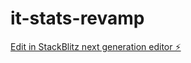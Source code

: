 # it-stats-revamp

[Edit in StackBlitz next generation editor ⚡️](https://stackblitz.com/~/github.com/stevyhacker/it-stats-revamp)
